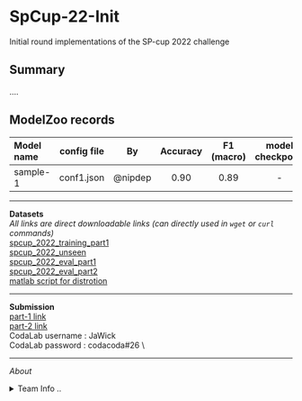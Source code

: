 # SpCup-22-Init
Initial round implementations of the SP-cup 2022 challenge


## Summary
....

## ModelZoo records
| Model name | config file | By | Accuracy | F1 (macro) | model checkpoint | eval checkpoint |
|:---- | :----: | :----: | :----: | :----: | :----: | :----: |
| sample-1 | conf1.json | @nipdep | 0.90 | 0.89 | - | - |

***
__Datasets__ \
_All links are direct downloadable links (can directly used in `wget` or `curl` commands)_ \
[spcup_2022_training_part1](https://www.dropbox.com/s/36yqmymkva2bwdi/spcup_2022_training_part1.zip?dl=1) \
[spcup_2022_unseen](https://www.dropbox.com/s/wsmlthhri29fb79/spcup_2022_unseen.zip?dl=1) \
[spcup_2022_eval_part1](https://www.dropbox.com/s/ftkyvwxgr9wl7jf/spcup_2022_eval_part1.zip?dl=1) \
[spcup_2022_eval_part2](https://www.dropbox.com/s/zylz07o2z0x308g/spcup_2022_eval_part2.zip?dl=1) \
[matlab script for distrotion](https://www.dropbox.com/s/b4uppyxwu0tn47k/matlab_scripts_augmentation.zip?dl=1) 

***
__Submission__ \
[part-1 link](https://codalab.lisn.upsaclay.fr/competitions/2363?secret_key=f929425e-7748-4020-bd00-09a130f89d6c#participate-submit_results) \
[part-2 link](
https://codalab.lisn.upsaclay.fr/competitions/2577?secret_key=5e44bf0e-f481-47e3-9df9-95e73016f625#participate-submit_results
) \
CodaLab username : JaWick \
CodaLab password : codacoda#26 \

***
_About_
<details>
  <summary> Team Info .. </summary>
  

  

| Name | email | contant number | github @name |
| :---- | :---- | :----: | ----: | 
| J.W.P. Oshan | oshanjayawardanav100@gmail.com | 0711213579 | OshanJayawardana |
| E.M.C.S. Ekanayake | chalani.ekanayake212@gmail.com | 0772940492 | ChalaniEkanayake |
| W.A.S.N.Jayawardena | sandaninavanjana@gmail.com | 0703223499 | sandani98 |
| P.M.N.S.Bandara | pmnsribandara@gmail.com | 0716923351 | nuwansribandara |
| S.M. Chandanayake | smchandanayake@gmail.com | 0778250433 | sachini007 |
| P.N. Deelaka | nipun.18@cse.mrt.ac.lk | 0711908140 | nipdep |
| H.D.J. Caldera | diljc98@gmail.com | 0718755050 | DilmiCaldera |
| P.H.D.S. Silva | dinithisilva4@gmail.com | 0713052792 | DinithiSilva |
| A.M.J.V. Costa | janithavidunath@gmail.com | 0763183160 | JanithaVidunath |
| P.P.B. Perera | prabim171999@gmail.com | 0764637074 | praneethperera123 |
 
</details>
